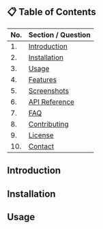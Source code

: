 ## 📋 Table of Contents

| No. | Section / Question              |
| --- | ------------------------------- |
| 1.  | [Introduction](#introduction)   |
| 2.  | [Installation](#installation)   |
| 3.  | [Usage](#usage)                 |
| 4.  | [Features](#features)           |
| 5.  | [Screenshots](#screenshots)     |
| 6.  | [API Reference](#api-reference) |
| 7.  | [FAQ](#faq)                     |
| 8.  | [Contributing](#contributing)   |
| 9.  | [License](#license)             |
| 10. | [Contact](#contact)             |

## Introduction

## Installation

## Usage
